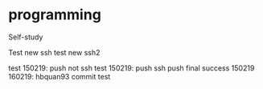 # programming
Self-study

Test new ssh
test new ssh2

test 150219: push not ssh
test 150219: push ssh
push final success 150219
160219: hbquan93 commit test